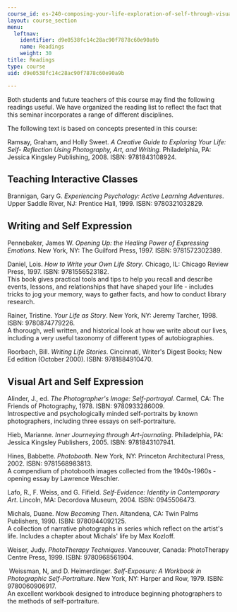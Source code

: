 ```yaml
---
course_id: es-240-composing-your-life-exploration-of-self-through-visual-arts-and-writing-spring-2006
layout: course_section
menu:
  leftnav:
    identifier: d9e0538fc14c28ac90f7878c60e90a9b
    name: Readings
    weight: 30
title: Readings
type: course
uid: d9e0538fc14c28ac90f7878c60e90a9b

---
```


Both students and future teachers of this course may find the following readings useful. We have organized the reading list to reflect the fact that this seminar incorporates a range of different disciplines.

The following text is based on concepts presented in this course:

Ramsay, Graham, and Holly Sweet. _A Creative Guide to Exploring Your Life: Self- Reflection Using Photography, Art, and Writing._ Philadelphia, PA: Jessica Kingsley Publishing, 2008. ISBN: 9781843108924.

Teaching Interactive Classes
----------------------------

Brannigan, Gary G. _Experiencing Psychology: Active Learning Adventures_. Upper Saddle River, NJ: Prentice Hall, 1999. ISBN: 9780321032829.

Writing and Self Expression
---------------------------

Pennebaker, James W. _Opening Up: the Healing Power of Expressing Emotions_. New York, NY: The Guilford Press, 1997. ISBN: 9781572302389.

Daniel, Lois. _How to Write your Own Life Story_. Chicago, IL: Chicago Review Press, 1997. ISBN: 9781556523182.  
This book gives practical tools and tips to help you recall and describe events, lessons, and relationships that have shaped your life - includes tricks to jog your memory, ways to gather facts, and how to conduct library research.

Rainer, Tristine. _Your Life as Story_. New York, NY: Jeremy Tarcher, 1998. ISBN: 9780874779226.  
A thorough, well written, and historical look at how we write about our lives, including a very useful taxonomy of different types of autobiographies.

Roorbach, Bill. _Writing Life Stories_. Cincinnati, Writer's Digest Books; New Ed edition (October 2000). ISBN: 9781884910470.

Visual Art and Self Expression
------------------------------

Alinder, J., ed. _The Photographer's Image: Self-portrayal_. Carmel, CA: The Friends of Photography, 1978. ISBN: 9780933286009.  
Introspective and psychologically minded self-portraits by known photographers, including three essays on self-portraiture.

Hieb, Marianne. _Inner Journeying through Art-journaling_. Philadelphia, PA: Jessica Kingsley Publishers, 2005. ISBN: 9781843107941.

Hines, Babbette. _Photobooth_. New York, NY: Princeton Architectural Press, 2002. ISBN: 9781568983813.  
A compendium of photobooth images collected from the 1940s-1960s - opening essay by Lawrence Weschler.

Lafo, R., F. Weiss, and G. Fifield. _Self-Evidence: Identity in Contemporary Art_. Lincoln, MA: Decordova Museum, 2004. ISBN: 0945506473.

Michals, Duane. _Now Becoming Then_. Altandena, CA: Twin Palms Publishers, 1990. ISBN: 9780944092125.  
A collection of narrative photographs in series which reflect on the artist's life. Includes a chapter about Michals' life by Max Kozloff.

Weiser, Judy. _PhotoTherapy Techniques_. Vancouver, Canada: PhotoTherapy Centre Press, 1999. ISBN: 9780968561904.

 Weissman, N, and D. Heimerdinger. _Self-Exposure: A Workbook in Photographic Self-Portraiture_. New York, NY: Harper and Row, 1979. ISBN: 9780060906917.  
An excellent workbook designed to introduce beginning photographers to the methods of self-portraiture.
